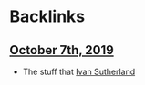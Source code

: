 
# Backlinks
## [October 7th, 2019](<October 7th, 2019.md>)
- The stuff that [Ivan Sutherland](<Ivan Sutherland.md>)

